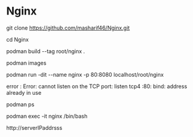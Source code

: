 # Nginx


git clone https://github.com/masharif46/Nginx.git

cd Nginx

podman build --tag root/nginx .

podman images

podman run -dit --name nginx -p 80:8080  localhost/root/nginx

error : Error: cannot listen on the TCP port: listen tcp4 :80: bind: address already in use


podman ps

podman exec -it nginx /bin/bash

http://serverIPaddrsss

